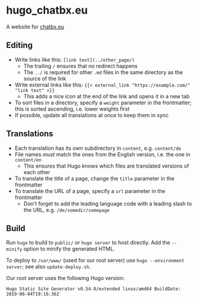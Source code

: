 # hugo_chatbx.eu

A website for [chatbx.eu](https://www.chatbx.eu/)

## Editing

* Write links like this: `[link text](../other_page/)`
	* The trailing `/` ensures that no redirect happens
	* The `../` is required for other `.md` files in the same directory as the source of the link
* Write external links like this: `{{< external_link "https://example.com/" "link text" >}}`
	* This adds a nice icon at the end of the link and opens it in a new tab
* To sort files in a directory, specify a `weight` parameter in the frontmatter; this is sorted ascending, i.e. lower weights first
* If possible, update all translations at once to keep them in sync

## Translations

* Each translation has its own subdirectory in `content`, e.g. `content/de`
* File names *must* match the ones from the English version, i.e. the one in `content/en`
	* This ensures that Hugo knows which files are translated versions of each other
* To translate the title of a page, change the `title` parameter in the frontmatter
* To translate the URL of a page, specify a `url` parameter in the frontmatter
	* Don't forget to add the leading language code with a leading slash to the URL, e.g. `/de/somedir/somepage`

## Build

Run `hugo` to build to `public/` or `hugo server` to host directly. Add the `--minify` option to minify the generated HTML.

To deploy to `/var/www/` (used for our root server) use `hugo --environment server`; see also `update-deploy.sh`.

Our root server uses the following Hugo version:
```
Hugo Static Site Generator v0.54.0/extended linux/amd64 BuildDate: 2019-06-04T19:16:36Z
```
